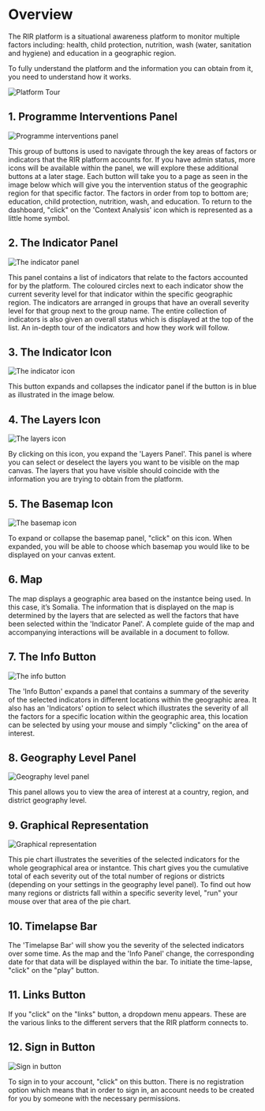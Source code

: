 # Overview

The RIR platform is a situational awareness platform to monitor multiple factors including: health, child protection, nutrition, wash (water, sanitation and hygiene) and education in a geographic region. 

To fully understand the platform and the information you can obtain from it, you need to understand how it works.

![Platform Tour](../../assets/screenshots/platform-tour.png "Platform Tour")

## 1. Programme Interventions Panel
![Programme interventions panel](../../assets/screenshots/intervention-panel.png "Programme interventions panel")

This group of buttons is used to navigate through the key areas of factors or indicators that the RIR platform accounts for. If you have admin status, more icons will be available within the panel, we will explore these additional buttons at a later stage. Each button will take you to a page as seen in the image below which will give you the intervention status of the geographic region for that specific factor. The factors in order from top to bottom are; education, child protection, nutrition, wash, and education. To return to the dashboard, "click" on the 'Context Analysis' icon which is represented as a little home symbol.

## 2. The Indicator Panel
![The indicator panel](../../assets/screenshots/indicator-panel.png "The indicator panel")

This panel contains a list of indicators that relate to the factors accounted for by the platform. The coloured circles next to each indicator show the current severity level for that indicator within the specific geographic region. The indicators are arranged in groups that have an overall severity level for that group next to the group name. The entire collection of indicators is also given an overall status which is displayed at the top of the list. An in-depth tour of the indicators and how they work will follow.

## 3. The Indicator Icon
![The indicator icon](../../assets/screenshots/indicator-button.png "The indicator icon")

This button expands and collapses the indicator panel if the button is in blue as illustrated in the image below.
   
## 4. The Layers Icon
![The layers icon](../../assets/screenshots/layers-button.png "The layers icon")

By clicking on this icon, you expand the 'Layers Panel'. This panel is where you can select or deselect the layers you want to be visible on the map canvas. The layers that you have visible should coincide with the information you are trying to obtain from the platform.

## 5. The Basemap Icon
![The basemap icon](../../assets/screenshots/basemap-button.png "The basemap icon")

To expand or collapse the basemap panel, "click" on this icon. When expanded, you will be able to choose which basemap you would like to be displayed on your canvas extent.

## 6. Map
The map displays a geographic area based on the instantce being used. In this case, it’s Somalia. The information that is displayed on the map is determined by the layers that are selected as well the factors that have been selected within the 'Indicator Panel'. A complete guide of the map and accompanying interactions will be available in a document to follow.
 
## 7. The Info Button
![The info button](../../assets/screenshots/info-button.png "The info button")

The 'Info Button' expands a panel that contains a summary of the severity of the selected indicators in different locations within the geographic area. It also has an 'Indicators' option to select which illustrates the severity of all the factors for a specific location within the geographic area, this location can be selected by using your mouse and simply "clicking" on the area of interest.
  
## 8. Geography Level Panel
![Geography level panel](../../assets/screenshots/geography-level-panel.png "Geography level panel")

This panel allows you to view the area of interest at a country, region, and district geography level.

## 9. Graphical Representation
![Graphical representation](../../assets/screenshots/graphical-representation.png "Graphical representation")

This pie chart illustrates the severities of the selected indicators for the whole geographical area or instantce. This chart gives you the cumulative total of each severity out of the total number of regions or districts (depending on your settings in the geography level panel). To find out how many regions or districts fall within a specific severity level, "run" your mouse over that area of the pie chart.
 
## 10. Timelapse Bar
The 'Timelapse Bar' will show you the severity of the selected indicators over some time. As the map and the 'Info Panel' change, the corresponding date for that data will be displayed within the bar. To initiate the time-lapse, "click" on the "play" button.

## 11. Links Button
If you "click" on the "links" button, a dropdown menu appears. These are the various links to the different servers that the RIR platform connects to.

## 12. Sign in Button
![Sign in button](../../assets/screenshots/sign-in.png "Sign in button")

To sign in to your account, "click" on this button. There is no registration option which means that in order to sign in, an account needs to be created for you by someone with the necessary permissions.
